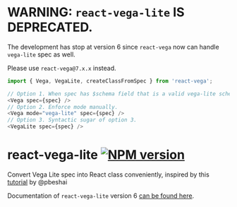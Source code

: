 # WARNING: `react-vega-lite` IS DEPRECATED.

The development has stop at version 6 since `react-vega` now can handle `vega-lite` spec as well.

Please use `react-vega@7.x.x` instead.

```js
import { Vega, VegaLite, createClassFromSpec } from 'react-vega';

// Option 1. When spec has $schema field that is a valid vega-lite schema url. Vega will automatically parse vega-lite spec.
<Vega spec={spec} />
// Option 2. Enforce mode manually.
<Vega mode="vega-lite" spec={spec} />
// Option 3. Syntactic sugar of option 3.
<VegaLite spec={spec} />
```

# react-vega-lite [![NPM version][npm-image]][npm-url]

Convert Vega Lite spec into React class conveniently, inspired by this [tutorial](https://medium.com/@pbesh/react-and-vega-an-alternative-visualization-example-cd76e07dc1cd#.omslw1xy8) by @pbeshai

Documentation of `react-vega-lite` version 6 [can be found here](https://github.com/vega/react-vega/tree/v6.1.0/packages/react-vega-lite).


[npm-image]: https://img.shields.io/npm/v/react-vega-lite.svg?style=flat-square
[npm-url]: https://npmjs.org/package/react-vega-lite
